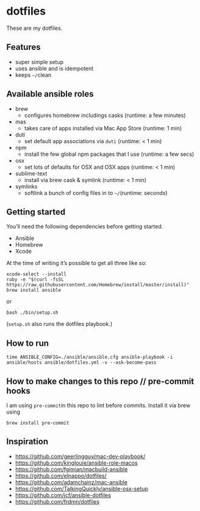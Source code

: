 # dotfiles
These are my dotfiles.

## Features
- super simple setup
- uses ansible and is idempotent
- keeps ```~/```clean

## Available ansible roles
- brew
	- configures homebrew includings casks (runtime: a few minutes)
- mas
	- takes care of apps installed via Mac App Store (runtime: 1 min)
- duti
	- set default app associations via ```duti``` (runtime: < 1 min)
- npm
	- install the few global npm packages that I use (runtime: a few secs)
- osx
	- set lots of defaults for OSX and OSX apps (runtime: < 1 min)
- sublime-text
	- install via brew cask & symlink (runtime:  < 1 min)
- symlinks
	- softlink a bunch of config files in to ```~/```(runtime: seconds)

## Getting started
You’ll need the following dependencies before getting started.

- Ansible
- Homebrew
- Xcode

At the time of writing it’s possible to get all three like so:

```
xcode-select --install
ruby -e "$(curl -fsSL https://raw.githubusercontent.com/Homebrew/install/master/install)"
brew install ansible
```

or

```
bash ./bin/setup.sh
```

(```setup.sh``` also runs the dotfiles playbook.)

## How to run
```
time ANSIBLE_CONFIG=./ansible/ansible.cfg ansible-playbook -i ansible/hosts ansible/dotfiles.yml -v --ask-become-pass
```

## How to make changes to this repo // pre-commit hooks
I am using ```pre-commit```in this repo to lint before commits. Install it via brew using
```
brew install pre-commit
```

## Inspiration
- https://github.com/geerlingguy/mac-dev-playbook/
- https://github.com/kinglouie/ansible-role-macos
- https://github.com/fgimian/macbuild-ansible
- https://github.com/elnappo/dotfiles/
- https://github.com/adamchainz/mac-ansible
- https://github.com/TalkingQuickly/ansible-osx-setup
- https://github.com/jcf/ansible-dotfiles
- https://github.com/frdmn/dotfiles
